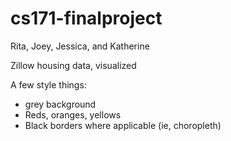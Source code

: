 # cs171-finalproject

Rita, Joey, Jessica, and Katherine

Zillow housing data, visualized 


A few style things: 

- grey background
- Reds, oranges, yellows
- Black borders where applicable (ie, choropleth)
